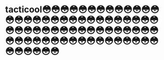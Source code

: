 # tacticool:flushed::flushed::flushed::flushed::flushed::flushed::flushed::flushed::flushed::flushed::flushed::flushed::flushed::flushed::flushed::flushed::flushed::flushed::flushed::flushed::flushed::flushed::flushed::flushed::flushed::flushed::flushed::flushed::flushed::flushed::flushed::flushed::flushed::flushed::flushed::flushed::flushed::flushed::flushed::flushed::flushed::flushed::flushed::flushed::flushed::flushed::flushed::flushed::flushed::flushed::flushed::flushed::flushed::flushed::flushed::flushed::flushed::flushed::flushed::flushed::flushed::flushed::flushed::flushed::flushed::flushed::flushed::flushed::flushed::flushed:
